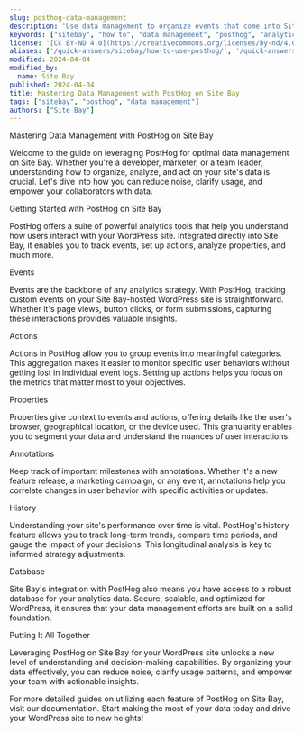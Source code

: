 ```yaml
---
slug: posthog-data-management
description: 'Use data management to organize events that come into Site Bay. Reduce noise, clarify usage, and help collaborators get the most value from your data. Events Actions Properties Annotations History Database'
keywords: ["sitebay", "how to", "data management", "posthog", "analytics"]
license: '[CC BY-ND 4.0](https://creativecommons.org/licenses/by-nd/4.0)'
aliases: ['/quick-answers/sitebay/how-to-use-posthog/', '/quick-answers/how-to-use-posthog/']
modified: 2024-04-04
modified_by:
  name: Site Bay
published: 2024-04-04
title: Mastering Data Management with PostHog on Site Bay
tags: ["sitebay", "posthog", "data management"]
authors: ["Site Bay"]
---
```

Mastering Data Management with PostHog on Site Bay

Welcome to the guide on leveraging PostHog for optimal data management on Site Bay. Whether you're a developer, marketer, or a team leader, understanding how to organize, analyze, and act on your site's data is crucial. Let's dive into how you can reduce noise, clarify usage, and empower your collaborators with data.

Getting Started with PostHog on Site Bay

PostHog offers a suite of powerful analytics tools that help you understand how users interact with your WordPress site. Integrated directly into Site Bay, it enables you to track events, set up actions, analyze properties, and much more.

Events

Events are the backbone of any analytics strategy. With PostHog, tracking custom events on your Site Bay-hosted WordPress site is straightforward. Whether it's page views, button clicks, or form submissions, capturing these interactions provides valuable insights.

Actions

Actions in PostHog allow you to group events into meaningful categories. This aggregation makes it easier to monitor specific user behaviors without getting lost in individual event logs. Setting up actions helps you focus on the metrics that matter most to your objectives.

Properties

Properties give context to events and actions, offering details like the user's browser, geographical location, or the device used. This granularity enables you to segment your data and understand the nuances of user interactions.

Annotations

Keep track of important milestones with annotations. Whether it's a new feature release, a marketing campaign, or any event, annotations help you correlate changes in user behavior with specific activities or updates.

History

Understanding your site's performance over time is vital. PostHog's history feature allows you to track long-term trends, compare time periods, and gauge the impact of your decisions. This longitudinal analysis is key to informed strategy adjustments.

Database

Site Bay's integration with PostHog also means you have access to a robust database for your analytics data. Secure, scalable, and optimized for WordPress, it ensures that your data management efforts are built on a solid foundation.

Putting It All Together

Leveraging PostHog on Site Bay for your WordPress site unlocks a new level of understanding and decision-making capabilities. By organizing your data effectively, you can reduce noise, clarify usage patterns, and empower your team with actionable insights.

For more detailed guides on utilizing each feature of PostHog on Site Bay, visit our documentation. Start making the most of your data today and drive your WordPress site to new heights!
